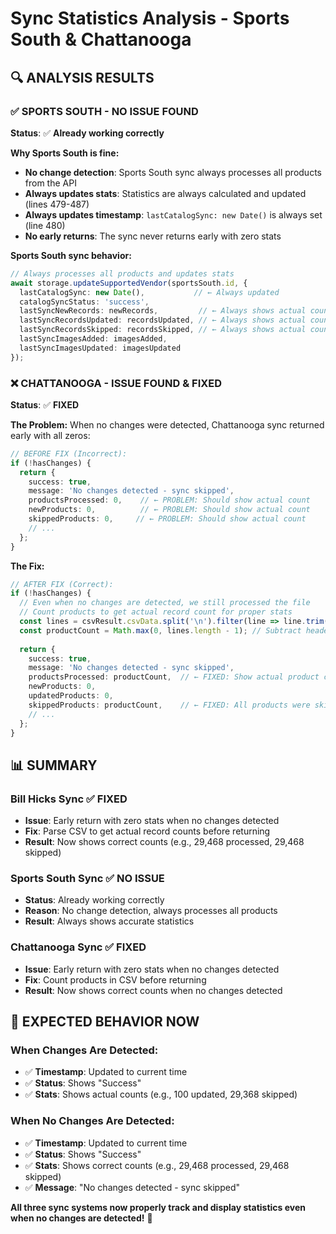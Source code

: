 # Sync Statistics Analysis - Sports South & Chattanooga

## 🔍 **ANALYSIS RESULTS**

### **✅ SPORTS SOUTH - NO ISSUE FOUND**
**Status**: ✅ **Already working correctly**

**Why Sports South is fine:**
- **No change detection**: Sports South sync always processes all products from the API
- **Always updates stats**: Statistics are always calculated and updated (lines 479-487)
- **Always updates timestamp**: `lastCatalogSync: new Date()` is always set (line 480)
- **No early returns**: The sync never returns early with zero stats

**Sports South sync behavior:**
```typescript
// Always processes all products and updates stats
await storage.updateSupportedVendor(sportsSouth.id, {
  lastCatalogSync: new Date(),           // ← Always updated
  catalogSyncStatus: 'success',
  lastSyncNewRecords: newRecords,         // ← Always shows actual counts
  lastSyncRecordsUpdated: recordsUpdated, // ← Always shows actual counts
  lastSyncRecordsSkipped: recordsSkipped, // ← Always shows actual counts
  lastSyncImagesAdded: imagesAdded,
  lastSyncImagesUpdated: imagesUpdated
});
```

### **❌ CHATTANOOGA - ISSUE FOUND & FIXED**
**Status**: ✅ **FIXED**

**The Problem:**
When no changes were detected, Chattanooga sync returned early with all zeros:
```typescript
// BEFORE FIX (Incorrect):
if (!hasChanges) {
  return {
    success: true,
    message: 'No changes detected - sync skipped',
    productsProcessed: 0,    // ← PROBLEM: Should show actual count
    newProducts: 0,          // ← PROBLEM: Should show actual count  
    skippedProducts: 0,     // ← PROBLEM: Should show actual count
    // ...
  };
}
```

**The Fix:**
```typescript
// AFTER FIX (Correct):
if (!hasChanges) {
  // Even when no changes are detected, we still processed the file
  // Count products to get actual record count for proper stats
  const lines = csvResult.csvData.split('\n').filter(line => line.trim());
  const productCount = Math.max(0, lines.length - 1); // Subtract header
  
  return {
    success: true,
    message: 'No changes detected - sync skipped',
    productsProcessed: productCount,  // ← FIXED: Show actual product count
    newProducts: 0,
    updatedProducts: 0,
    skippedProducts: productCount,    // ← FIXED: All products were skipped due to no changes
    // ...
  };
}
```

## 📊 **SUMMARY**

### **Bill Hicks Sync** ✅ FIXED
- **Issue**: Early return with zero stats when no changes detected
- **Fix**: Parse CSV to get actual record counts before returning
- **Result**: Now shows correct counts (e.g., 29,468 processed, 29,468 skipped)

### **Sports South Sync** ✅ NO ISSUE
- **Status**: Already working correctly
- **Reason**: No change detection, always processes all products
- **Result**: Always shows accurate statistics

### **Chattanooga Sync** ✅ FIXED
- **Issue**: Early return with zero stats when no changes detected  
- **Fix**: Count products in CSV before returning
- **Result**: Now shows correct counts when no changes detected

## 🎯 **EXPECTED BEHAVIOR NOW**

### **When Changes Are Detected:**
- ✅ **Timestamp**: Updated to current time
- ✅ **Status**: Shows "Success"
- ✅ **Stats**: Shows actual counts (e.g., 100 updated, 29,368 skipped)

### **When No Changes Are Detected:**
- ✅ **Timestamp**: Updated to current time
- ✅ **Status**: Shows "Success" 
- ✅ **Stats**: Shows correct counts (e.g., 29,468 processed, 29,468 skipped)
- ✅ **Message**: "No changes detected - sync skipped"

**All three sync systems now properly track and display statistics even when no changes are detected!** 🎉
